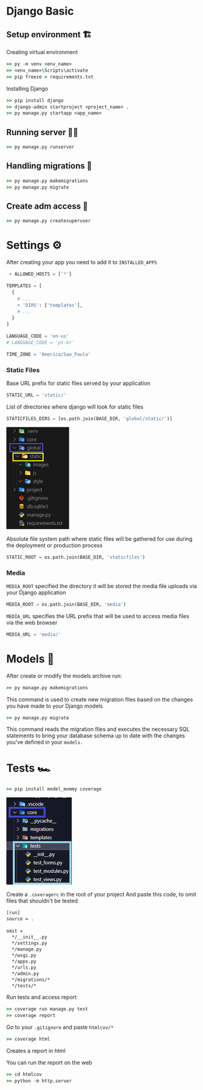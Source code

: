 # Django Basic


## Setup environment 🏗

Creating virtual environment
```cmd
>> py -m venv <env_name>
>> <env_name>\Scripts\activate
>> pip freeze > requirements.txt
```

Installing Django
```cmd
>> pip install django
>> django-admin startproject <project_name> .
>> py manage.py startapp <app_name>
```

## Running server 🏃‍♀️
```cmd
>> py manage.py runserver
```


## Handling migrations 🧩
```cmd
>> py manage.py makemigrations
>> py manage.py migrate
```

## Create adm access 👑
```cmd
>> py manage.py createsuperuser
```

# Settings ⚙
After creating your app you need to add it to `INSTALLED_APPS`

```python
 + ALLOWED_HOSTS = ['*']
```

```python
TEMPLATES = [
  {
    # ...
    + 'DIRS': ['templates'],
    # ...
  }
]
```
```python
LANGUAGE_CODE = 'en-us'
# LANGUAGE_CODE = 'pt-br'
```

```python
TIME_ZONE = 'America/Sao_Paulo'
```

### Static Files
Base URL prefix for static files served by your application
```python
STATIC_URL = 'static/'
```
List of directories where django will look for static files
```python
STATICFILES_DIRS = [os.path.join(BASE_DIR, 'global/static/')]
```
![Exemple](https://github.com/raphavtorres/documentation/blob/main/global/images/global-static.png)

Absolute file system path where static files will be gathered for use during the deployment or production process
```python
STATIC_ROOT = os.path.join(BASE_DIR, 'staticfiles')
```

### Media
`MEDIA_ROOT` specified the directory it will be stored the media file uploads via your Django application
```python
MEDIA_ROOT = os.path.join(BASE_DIR, 'media')
```
`MEDIA_URL` specifies the URL prefix that will be used to access media files via the web browser
```python
MEDIA_URL = 'media/'
```

# Models 🎲
After create or modify the models archive run: 
```cmd
>> py manage.py makemigrations
```
This command is used to create new migration files based on the changes you have made to your Django models

```cmd
>> py manage.py migrate
```
This command reads the migration files and executes the necessary SQL statements to bring your database schema up to date with the changes you've defined in your `models.`

# Tests 🏎 
```cmd
>> pip install model_mommy coverage
```
![Exemple](https://github.com/raphavtorres/documentation/blob/main/global/images/test_folders.png)
<br>

Create a `.coveragerc` in the root of your project
And paste this code, to omit files that shouldn't be tested
```text
[run]
source = .

omit = 
  */__init__.py
  */settings.py
  */manage.py
  */wsgi.py
  */apps.py
  */urls.py
  */admin.py
  */migrations/*
  */tests/*
```

Run tests and access report
```cmd
>> coverage run manage.py test
>> coverage report
```

Go to your `.gitignore` and paste `htmlcov/*`
```cmd
>> coverage html
```
Creates a report in html

You can run the report on the web
```cmd
>> cd htmlcov
>> python -m http.server
```

